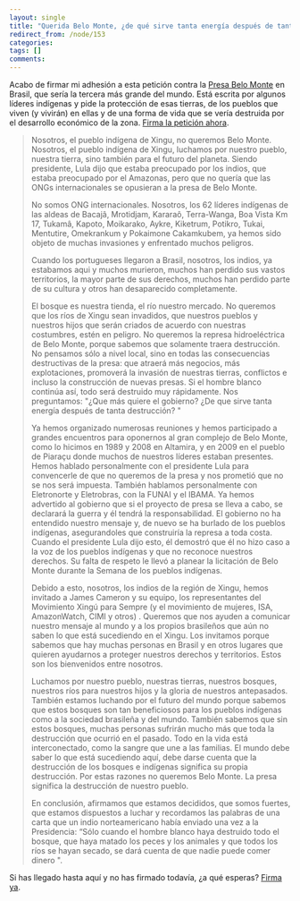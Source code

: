 ```yaml
---
layout: single
title: "Querida Belo Monte, ¿de qué sirve tanta energía después de tanta destrucción?"
redirect_from: /node/153
categories:
tags: []
comments: 
---
```

Acabo de firmar mi adhesión a esta petición contra la [Presa Belo Monte](http://es.wikipedia.org/wiki/Represa_de_Belo_Monte) en Brasil, que sería la tercera más grande del mundo. Está escrita por algunos líderes indígenas y pide la protección de esas tierras, de los pueblos que viven (y vivirán) en ellas y de una forma de vida que se vería destruida por el desarrollo económico de la zona. [Firma la petición ahora](http://www.salvalaselva.org/mailalert/726/no-a-la-hidroelectrica-belo-monte-firma-la-peticion-de-raoni).

> Nosotros, el pueblo indígena de Xingu, no queremos Belo Monte. Nosotros, el pueblo indígena de Xingu, luchamos por nuestro pueblo, nuestra tierra, sino también para el futuro del planeta. Siendo presidente, Lula dijo que estaba preocupado por los indios, que estaba preocupado por el Amazonas, pero que no quería que las ONGs internacionales se opusieran a la presa de Belo Monte.
> 
> No somos ONG internacionales. Nosotros, los 62 líderes indígenas de las aldeas de Bacajâ, Mrotidjam, Kararaô, Terra-Wanga, Boa Vista Km 17, Tukamâ, Kapoto, Moikarako, Aykre, Kiketrum, Potikro, Tukai, Mentutire, Omekrankum y Pokaimone Cakamkubem, ya hemos sido objeto de muchas invasiones y enfrentado muchos peligros.
> 
> Cuando los portugueses llegaron a Brasil, nosotros, los indios, ya estabamos aqui y muchos murieron, muchos han perdido sus vastos territorios, la mayor parte de sus derechos, muchos han perdido parte de su cultura y otros han desaparecido completamente.
> 
> El bosque es nuestra tienda, el río nuestro mercado. No queremos que los ríos de Xingu sean invadidos, que nuestros pueblos y nuestros hijos que serán criados de acuerdo con nuestras costumbres, estén en peligro. No queremos la represa hidroeléctrica de Belo Monte, porque sabemos que solamente traera destrucción. No pensamos sólo a nivel local, sino en todas las consecuencias destructivas de la presa: que atraerá más negocios, más explotaciones, promoverá la invasión de nuestras tierras, conflictos e incluso la construcción de nuevas presas. Si el hombre blanco continúa así, todo será destruido muy rápidamente. Nos preguntamos: "¿Que más quiere el gobierno? ¿De que sirve tanta energía después de tanta destrucción? "
> 
> Ya hemos organizado numerosas reuniones y hemos participado a grandes encuentros para oponernos al gran complejo de Belo Monte, como lo hicimos en 1989 y 2008 en Altamira, y en 2009 en el pueblo de Piaraçu donde muchos de nuestros líderes estaban presentes. Hemos hablado personalmente con el presidente Lula para convencerle de que no queremos de la presa y nos prometió que no se nos será impuesta. También hablamos personalmente con Eletronorte y Eletrobras, con la FUNAI y el IBAMA. Ya hemos advertido al gobierno que si el proyecto de presa se lleva a cabo, se declarará la guerra y él tendrá la responsabilidad. El gobierno no ha entendido nuestro mensaje y, de nuevo se ha burlado de los pueblos indígenas, asegurandoles que construiría la represa a toda costa. Cuando el presidente Lula dijo esto, él demostró que él no hizo caso a la voz de los pueblos indígenas y que no reconoce nuestros derechos. Su falta de respeto le llevó a planear la licitación de Belo Monte durante la Semana de los pueblos indígenas.
> 
> Debido a esto, nosotros, los indios de la región de Xingu, hemos invitado a James Cameron y su equipo, los representantes del Movimiento Xingú para Sempre (y el movimiento de mujeres, ISA, AmazonWatch, CIMI y otros) . Queremos que nos ayuden a comunicar nuestro mensaje al mundo y a los propios brasileños que aún no saben lo que está sucediendo en el Xingu. Los invitamos porque sabemos que hay muchas personas en Brasil y en otros lugares que quieren ayudarnos a proteger nuestros derechos y territorios. Estos son los bienvenidos entre nosotros.
> 
> Luchamos por nuestro pueblo, nuestras tierras, nuestros bosques, nuestros ríos para nuestros hijos y la gloria de nuestros antepasados. También estamos luchando por el futuro del mundo porque sabemos que estos bosques son tan beneficiosos para los pueblos indígenas como a la sociedad brasileña y del mundo. También sabemos que sin estos bosques, muchas personas sufrirán mucho más que toda la destrucción que ocurrió en el pasado. Todo en la vida está interconectado, como la sangre que une a las familias. El mundo debe saber lo que está sucediendo aquí, debe darse cuenta que la destrucción de los bosques e indígenas significa su propia destrucción. Por estas razones no queremos Belo Monte. La presa significa la destrucción de nuestro pueblo.
> 
> En conclusión, afirmamos que estamos decididos, que somos fuertes, que estamos dispuestos a luchar y recordamos las palabras de una carta que un indio norteamericano había enviado una vez a la Presidencia: “Sólo cuando el hombre blanco haya destruido todo el bosque, que haya matado los peces y los animales y que todos los ríos se hayan secado, se dará cuenta de que nadie puede comer dinero ".

Si has llegado hasta aquí y no has firmado todavía, ¿a qué esperas? [Firma ya](http://www.salvalaselva.org/mailalert/726/no-a-la-hidroelectrica-belo-monte-firma-la-peticion-de-raoni).
